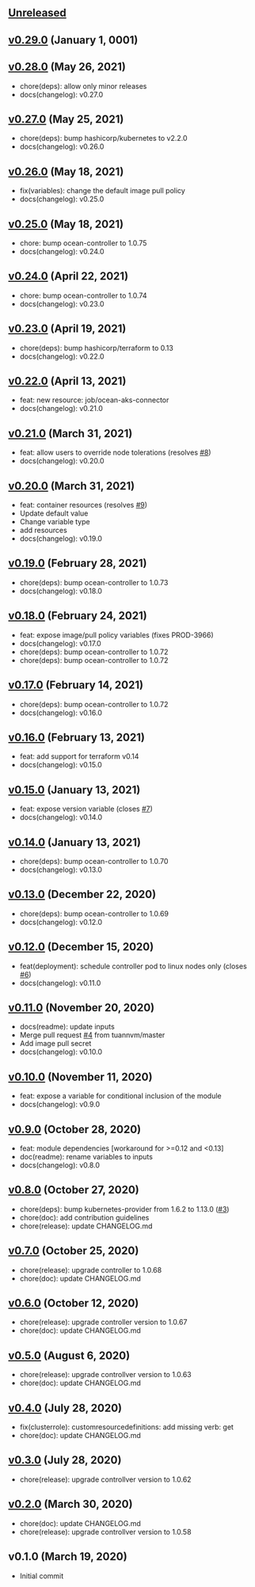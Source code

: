 <a name="unreleased"></a>
## [Unreleased]



<a name="v0.29.0"></a>
## [v0.29.0] (January 1, 0001)



<a name="v0.28.0"></a>
## [v0.28.0] (May 26, 2021)

- chore(deps): allow only minor releases
- docs(changelog): v0.27.0


<a name="v0.27.0"></a>
## [v0.27.0] (May 25, 2021)

- chore(deps): bump hashicorp/kubernetes to v2.2.0
- docs(changelog): v0.26.0


<a name="v0.26.0"></a>
## [v0.26.0] (May 18, 2021)

- fix(variables): change the default image pull policy
- docs(changelog): v0.25.0


<a name="v0.25.0"></a>
## [v0.25.0] (May 18, 2021)

- chore: bump ocean-controller to 1.0.75
- docs(changelog): v0.24.0


<a name="v0.24.0"></a>
## [v0.24.0] (April 22, 2021)

- chore: bump ocean-controller to 1.0.74
- docs(changelog): v0.23.0


<a name="v0.23.0"></a>
## [v0.23.0] (April 19, 2021)

- chore(deps): bump hashicorp/terraform to 0.13
- docs(changelog): v0.22.0


<a name="v0.22.0"></a>
## [v0.22.0] (April 13, 2021)

- feat: new resource: job/ocean-aks-connector
- docs(changelog): v0.21.0


<a name="v0.21.0"></a>
## [v0.21.0] (March 31, 2021)

- feat: allow users to override node tolerations (resolves [#8](https://github.com/spotinst/terraform-spotinst-ocean-controller/issues/8))
- docs(changelog): v0.20.0


<a name="v0.20.0"></a>
## [v0.20.0] (March 31, 2021)

- feat: container resources (resolves [#9](https://github.com/spotinst/terraform-spotinst-ocean-controller/issues/9))
- Update default value
- Change variable type
- add resources
- docs(changelog): v0.19.0


<a name="v0.19.0"></a>
## [v0.19.0] (February 28, 2021)

- chore(deps): bump ocean-controller to 1.0.73
- docs(changelog): v0.18.0


<a name="v0.18.0"></a>
## [v0.18.0] (February 24, 2021)

- feat: expose image/pull policy variables (fixes PROD-3966)
- docs(changelog): v0.17.0
- chore(deps): bump ocean-controller to 1.0.72
- chore(deps): bump ocean-controller to 1.0.72


<a name="v0.17.0"></a>
## [v0.17.0] (February 14, 2021)

- chore(deps): bump ocean-controller to 1.0.72
- docs(changelog): v0.16.0


<a name="v0.16.0"></a>
## [v0.16.0] (February 13, 2021)

- feat: add support for terraform v0.14
- docs(changelog): v0.15.0


<a name="v0.15.0"></a>
## [v0.15.0] (January 13, 2021)

- feat: expose version variable (closes [#7](https://github.com/spotinst/terraform-spotinst-ocean-controller/issues/7))
- docs(changelog): v0.14.0


<a name="v0.14.0"></a>
## [v0.14.0] (January 13, 2021)

- chore(deps): bump ocean-controller to 1.0.70
- docs(changelog): v0.13.0


<a name="v0.13.0"></a>
## [v0.13.0] (December 22, 2020)

- chore(deps): bump ocean-controller to 1.0.69
- docs(changelog): v0.12.0


<a name="v0.12.0"></a>
## [v0.12.0] (December 15, 2020)

- feat(deployment): schedule controller pod to linux nodes only (closes [#6](https://github.com/spotinst/terraform-spotinst-ocean-controller/issues/6))
- docs(changelog): v0.11.0


<a name="v0.11.0"></a>
## [v0.11.0] (November 20, 2020)

- docs(readme): update inputs
- Merge pull request [#4](https://github.com/spotinst/terraform-spotinst-ocean-controller/issues/4) from tuannvm/master
- Add image pull secret
- docs(changelog): v0.10.0


<a name="v0.10.0"></a>
## [v0.10.0] (November 11, 2020)

- feat: expose a variable for conditional inclusion of the module
- docs(changelog): v0.9.0


<a name="v0.9.0"></a>
## [v0.9.0] (October 28, 2020)

- feat: module dependencies [workaround for >=0.12 and <0.13]
- doc(readme): rename variables to inputs
- docs(changelog): v0.8.0


<a name="v0.8.0"></a>
## [v0.8.0] (October 27, 2020)

- chore(deps): bump kubernetes-provider from 1.6.2 to 1.13.0 ([#3](https://github.com/spotinst/terraform-spotinst-ocean-controller/issues/3))
- chore(doc): add contribution guidelines
- chore(release): update CHANGELOG.md


<a name="v0.7.0"></a>
## [v0.7.0] (October 25, 2020)

- chore(release): upgrade controller to 1.0.68
- chore(doc): update CHANGELOG.md


<a name="v0.6.0"></a>
## [v0.6.0] (October 12, 2020)

- chore(release): upgrade controller version to 1.0.67
- chore(doc): update CHANGELOG.md


<a name="v0.5.0"></a>
## [v0.5.0] (August 6, 2020)

- chore(release): upgrade controllver version to 1.0.63
- chore(doc): update CHANGELOG.md


<a name="v0.4.0"></a>
## [v0.4.0] (July 28, 2020)

- fix(clusterrole): customresourcedefinitions: add missing verb: get
- chore(doc): update CHANGELOG.md


<a name="v0.3.0"></a>
## [v0.3.0] (July 28, 2020)

- chore(release): upgrade controllver version to 1.0.62


<a name="v0.2.0"></a>
## [v0.2.0] (March 30, 2020)

- chore(doc): update CHANGELOG.md
- chore(release): upgrade controllver version to 1.0.58


<a name="v0.1.0"></a>
## v0.1.0 (March 19, 2020)

- Initial commit


[Unreleased]: https://github.com/spotinst/terraform-spotinst-ocean-controller/compare/v0.29.0...HEAD
[v0.29.0]: https://github.com/spotinst/terraform-spotinst-ocean-controller/compare/v0.28.0...v0.29.0
[v0.28.0]: https://github.com/spotinst/terraform-spotinst-ocean-controller/compare/v0.27.0...v0.28.0
[v0.27.0]: https://github.com/spotinst/terraform-spotinst-ocean-controller/compare/v0.26.0...v0.27.0
[v0.26.0]: https://github.com/spotinst/terraform-spotinst-ocean-controller/compare/v0.25.0...v0.26.0
[v0.25.0]: https://github.com/spotinst/terraform-spotinst-ocean-controller/compare/v0.24.0...v0.25.0
[v0.24.0]: https://github.com/spotinst/terraform-spotinst-ocean-controller/compare/v0.23.0...v0.24.0
[v0.23.0]: https://github.com/spotinst/terraform-spotinst-ocean-controller/compare/v0.22.0...v0.23.0
[v0.22.0]: https://github.com/spotinst/terraform-spotinst-ocean-controller/compare/v0.21.0...v0.22.0
[v0.21.0]: https://github.com/spotinst/terraform-spotinst-ocean-controller/compare/v0.20.0...v0.21.0
[v0.20.0]: https://github.com/spotinst/terraform-spotinst-ocean-controller/compare/v0.19.0...v0.20.0
[v0.19.0]: https://github.com/spotinst/terraform-spotinst-ocean-controller/compare/v0.18.0...v0.19.0
[v0.18.0]: https://github.com/spotinst/terraform-spotinst-ocean-controller/compare/v0.17.0...v0.18.0
[v0.17.0]: https://github.com/spotinst/terraform-spotinst-ocean-controller/compare/v0.16.0...v0.17.0
[v0.16.0]: https://github.com/spotinst/terraform-spotinst-ocean-controller/compare/v0.15.0...v0.16.0
[v0.15.0]: https://github.com/spotinst/terraform-spotinst-ocean-controller/compare/v0.14.0...v0.15.0
[v0.14.0]: https://github.com/spotinst/terraform-spotinst-ocean-controller/compare/v0.13.0...v0.14.0
[v0.13.0]: https://github.com/spotinst/terraform-spotinst-ocean-controller/compare/v0.12.0...v0.13.0
[v0.12.0]: https://github.com/spotinst/terraform-spotinst-ocean-controller/compare/v0.11.0...v0.12.0
[v0.11.0]: https://github.com/spotinst/terraform-spotinst-ocean-controller/compare/v0.10.0...v0.11.0
[v0.10.0]: https://github.com/spotinst/terraform-spotinst-ocean-controller/compare/v0.9.0...v0.10.0
[v0.9.0]: https://github.com/spotinst/terraform-spotinst-ocean-controller/compare/v0.8.0...v0.9.0
[v0.8.0]: https://github.com/spotinst/terraform-spotinst-ocean-controller/compare/v0.7.0...v0.8.0
[v0.7.0]: https://github.com/spotinst/terraform-spotinst-ocean-controller/compare/v0.6.0...v0.7.0
[v0.6.0]: https://github.com/spotinst/terraform-spotinst-ocean-controller/compare/v0.5.0...v0.6.0
[v0.5.0]: https://github.com/spotinst/terraform-spotinst-ocean-controller/compare/v0.4.0...v0.5.0
[v0.4.0]: https://github.com/spotinst/terraform-spotinst-ocean-controller/compare/v0.3.0...v0.4.0
[v0.3.0]: https://github.com/spotinst/terraform-spotinst-ocean-controller/compare/v0.2.0...v0.3.0
[v0.2.0]: https://github.com/spotinst/terraform-spotinst-ocean-controller/compare/v0.1.0...v0.2.0
